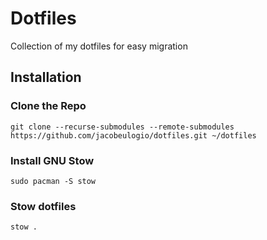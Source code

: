 # Dotfiles
Collection of my dotfiles for easy migration

## Installation

### Clone the Repo
```
git clone --recurse-submodules --remote-submodules https://github.com/jacobeulogio/dotfiles.git ~/dotfiles
```

### Install GNU Stow
```
sudo pacman -S stow
```

### Stow dotfiles 
```
stow .
```
